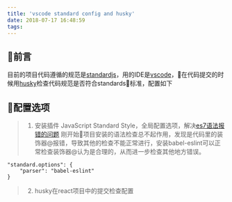 ```yaml
---
title: 'vscode standard config and husky'
date: 2018-07-17 16:48:59
tags:
---
```

## 前言
目前的项目代码遵循的规范是[standardjs](https://standardjs.com/)，用的IDE是[vscode](https://code.visualstudio.com/)，在代码提交的时候用[husky](https://github.com/typicode/husky)检查代码规范是否符合standards标准，配置如下

## 配置选项
> 1. 安装插件 JavaScript Standard Style，全局配置选项，解决[es7语法报错的问题](https://standardjs.com/#how-do-i-use-experimental-javascript-es-next-features) 刚开始项目安装的语法检查总不起作用，发现是代码里的装饰器@报错，导致其他的检查不能正常进行，安装babel-eslint可以正常检查装饰器@认为是合理的，从而进一步检查其他地方错误。
```
"standard.options": {
    "parser": "babel-eslint"
}
```
>2. husky在react项目中的提交检查配置


